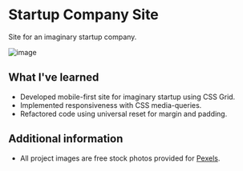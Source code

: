 # Startup Company Site
Site for an imaginary startup company.

![image](https://user-images.githubusercontent.com/12193814/75751262-cf749d80-5d04-11ea-8fc3-c8a2ecaf8c94.png)

## What I've learned

* Developed mobile-first site for imaginary startup using CSS Grid.
* Implemented responsiveness with CSS media-queries.
* Refactored code using universal reset for margin and padding.

## Additional information
* All project images are free stock photos provided for [Pexels](https://www.pexels.com).
